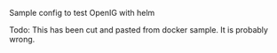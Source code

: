 Sample config to test OpenIG with helm

Todo: This has been cut and pasted from docker sample. It is probably
wrong.

